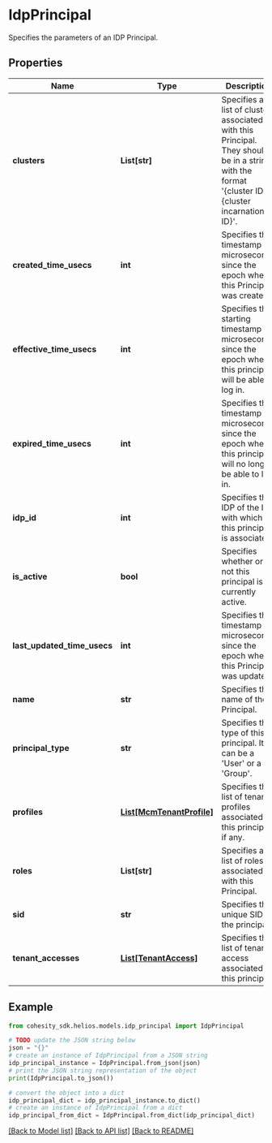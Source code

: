 # IdpPrincipal

Specifies the parameters of an IDP Principal.

## Properties

Name | Type | Description | Notes
------------ | ------------- | ------------- | -------------
**clusters** | **List[str]** | Specifies a list of clusters associated with this Principal. They should be in a string with the format &#39;{cluster ID}:{cluster incarnation ID}&#39;. | [optional] 
**created_time_usecs** | **int** | Specifies the timestamp in microseconds since the epoch when this Principal was created. | [optional] [readonly] 
**effective_time_usecs** | **int** | Specifies the starting timestamp in microseconds since the epoch when this principal will be able to log in. | [optional] 
**expired_time_usecs** | **int** | Specifies the timestamp in microseconds since the epoch when this principal will no longer be able to log in. | [optional] 
**idp_id** | **int** | Specifies the IDP of the IDP with which this principal is associated. | 
**is_active** | **bool** | Specifies whether or not this principal is currently active. | [optional] 
**last_updated_time_usecs** | **int** | Specifies the timestamp in microseconds since the epoch when this Principal was updated. | [optional] [readonly] 
**name** | **str** | Specifies the name of the Principal. | 
**principal_type** | **str** | Specifies the type of this principal. It can be a &#39;User&#39; or a &#39;Group&#39;. | 
**profiles** | [**List[McmTenantProfile]**](McmTenantProfile.md) | Specifies the list of tenant profiles associated to this principal if any. | [optional] 
**roles** | **List[str]** | Specifies a list of roles associated with this Principal. | [optional] 
**sid** | **str** | Specifies the unique SID of the principal. | [optional] [readonly] 
**tenant_accesses** | [**List[TenantAccess]**](TenantAccess.md) | Specifies the list of tenant access associated to this principal. | [optional] 

## Example

```python
from cohesity_sdk.helios.models.idp_principal import IdpPrincipal

# TODO update the JSON string below
json = "{}"
# create an instance of IdpPrincipal from a JSON string
idp_principal_instance = IdpPrincipal.from_json(json)
# print the JSON string representation of the object
print(IdpPrincipal.to_json())

# convert the object into a dict
idp_principal_dict = idp_principal_instance.to_dict()
# create an instance of IdpPrincipal from a dict
idp_principal_from_dict = IdpPrincipal.from_dict(idp_principal_dict)
```
[[Back to Model list]](../README.md#documentation-for-models) [[Back to API list]](../README.md#documentation-for-api-endpoints) [[Back to README]](../README.md)


